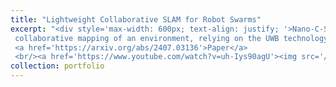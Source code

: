 ```yaml
---
title: "Lightweight Collaborative SLAM for Robot Swarms"
excerpt: "<div style='max-width: 600px; text-align: justify; '>Nano-C-SLAM - a multi-robot extension of NanoSLAM. This solution enables a swarm of tiny robots to perform
 collaborative mapping of an environment, relying on the UWB technology for communication and range-based collision avoidance. In this scenario, the computation related to graph-based optimization is distributed among all agents in the swarm, which contribute with their onboard resources to correct and align the maps acquired locally.
 <a href='https://arxiv.org/abs/2407.03136'>Paper</a>
 <br/><a href='https://www.youtube.com/watch?v=uh-Iys90agU'><img src='/images/image1.jpg' width='600px'></a></div>"
collection: portfolio
---
```


